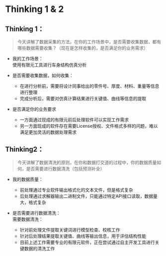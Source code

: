 # Thinking 1 & 2


## Thinking 1：
>今天讲解了数据采集的方法，在你的工作场景中，是否需要收集数据，都有哪些数据需要收集？（现在是怎样收集的，是否满足你的业务需求）

* 我的工作场景：  
使用有限元工具进行车身结构仿真分析

* 是否需要收集数据，如何收集：  
    - 在进行分析前，需要将设计同事给出的零件号、厚度、材料、重量等信息进行整理
    - 完成分析后，需要对仿真计算结果进行关键值、曲线等信息的提取

* 是否满足你的业务要求
    - 一方面通过现成的有限元前后处理软件可以实现工作需求
    - 另一方面现成的软件存在需要License授权、文件格式多样的问题，难以满足更加灵活的数据处理需求

## Thinking2：
>今天讲解了数据清洗的原则，在你和数据打交道的过程中，你的数据质量如何，是否需要进行数据清洗（包括预测补全）

* 我的数据质量：
    - 前处理通过专业软件输出格式化的文本文件，但是格式复杂
    - 后处理通过求解器输出二进制文件，只能通过特定API接口读取，数据量大，格式复杂

* 是否需要进行数据清洗：  
   需要数据清洗：  
   - 针对前处理文件提取关键词进行模型检查、校核工作
   - 针对后处理结果提取关键值、曲线等输出信息，用于评估结构性能
   - 目前上述工作需要专业的有限元软件，正在尝试通过自主开发工具进行关键数据的清洗工作